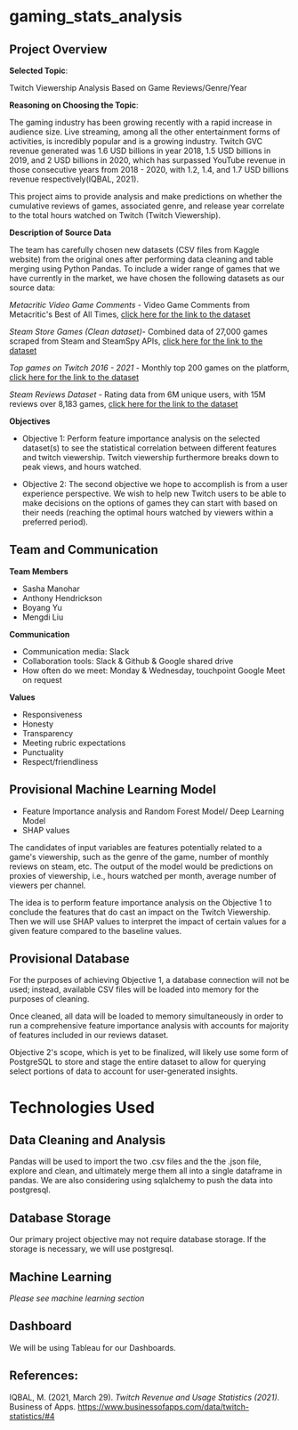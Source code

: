 # gaming_stats_analysis

## Project Overview
**Selected Topic**: 

Twitch Viewership Analysis Based on Game Reviews/Genre/Year

**Reasoning on Choosing the Topic**:

The gaming industry has been growing recently with a rapid increase in audience size. Live streaming, among all the other entertainment forms of activities, is incredibly popular and is a growing industry. Twitch GVC revenue generated was 1.6 USD billions in year 2018, 1.5 USD billions in 2019, and 2 USD billions in 2020, which has surpassed YouTube revenue in those consecutive years from 2018 - 2020, with 1.2, 1.4, and 1.7 USD billions revenue respectively(IQBAL, 2021).

This project aims to provide analysis and make predictions on whether the cumulative reviews of games, associated genre, and release year correlate to the total hours watched on Twitch (Twitch Viewership).

**Description of Source Data**

The team has carefully chosen new datasets (CSV files from Kaggle website) from the original ones after performing data cleaning and table merging using Python Pandas. To include a wider range of games that we have currently in the market, we have chosen the following datasets as our source data:

*Metacritic Video Game Comments* - Video Game Comments from Metacritic's Best of All Times, <a href="https://www.kaggle.com/dahlia25/metacritic-video-game-comments">click here for the link to the dataset</a>

*Steam Store Games (Clean dataset)*- Combined data of 27,000 games scraped from Steam and SteamSpy APIs, <a href="https://www.kaggle.com/nikdavis/steam-store-games">click here for the link to the dataset</a>

*Top games on Twitch 2016 - 2021* - Monthly top 200 games on the platform, <a href="https://www.kaggle.com/rankirsh/evolution-of-top-games-on-twitch">click here for the link to the dataset</a>

*Steam Reviews Dataset* - Rating data from 6M unique users, with 15M reviews over 8,183 games, <a href="https://www.kaggle.com/forgemaster/steam-reviews-dataset">click here for the link to the dataset</a>

**Objectives**
* Objective 1: Perform feature importance analysis on the selected dataset(s) to see the statistical correlation between different features and twitch viewership. Twitch viewership furthermore breaks down to peak views, and hours watched.

* Objective 2: The second objective we hope to accomplish is from a user experience perspective. We wish to help new Twitch users to be able to make decisions on the options of games they can start with based on their needs (reaching the optimal hours watched by viewers within a preferred period).

## Team and Communication
**Team Members**
- Sasha Manohar
- Anthony Hendrickson
- Boyang Yu
- Mengdi Liu

**Communication**
- Communication media: Slack
- Collaboration tools: Slack & Github & Google shared drive
- How often do we meet: Monday & Wednesday, touchpoint Google Meet on request

**Values**
- Responsiveness
- Honesty
- Transparency
- Meeting rubric expectations
- Punctuality
- Respect/friendliness


## Provisional Machine Learning Model
* Feature Importance analysis and Random Forest Model/ Deep Learning Model
* SHAP values

The candidates of input variables are features potentially related to a game's viewership, such as the genre of the game, number of monthly reviews on steam, etc. The output of the model would be predictions on proxies of viewership, i.e., hours watched per month, average number of viewers per channel.

The idea is to perform feature importance analysis on the Objective 1 to conclude the features that do cast an impact on the Twitch Viewership. Then we will use SHAP values to interpret the impact of certain values for a given feature compared to the baseline values. 

## Provisional Database

For the purposes of achieving Objective 1, a database connection will not be used; instead, available CSV files will be loaded into memory for the purposes of cleaning.

Once cleaned, all data will be loaded to memory simultaneously in order to run a comprehensive feature importance analysis with accounts for majority of features included in our reviews dataset.

Objective 2's scope, which is yet to be finalized, will likely use some form of PostgreSQL to store and stage the entire dataset to allow for querying select portions of data to account for user-generated insights.

# Technologies Used
## Data Cleaning and Analysis
Pandas will be used to import the two .csv files and the the .json file, explore and clean, and ultimately merge them all into a single dataframe in pandas. We are also considering using sqlalchemy to push the data into postgresql.

## Database Storage
Our primary project objective may not require database storage. If the storage is necessary, we will use postgresql.

## Machine Learning
*Please see machine learning section*

## Dashboard
We will be using Tableau for our Dashboards.


## References:

IQBAL, M. (2021, March 29). *Twitch Revenue and Usage Statistics (2021).* Business of Apps. https://www.businessofapps.com/data/twitch-statistics/#4